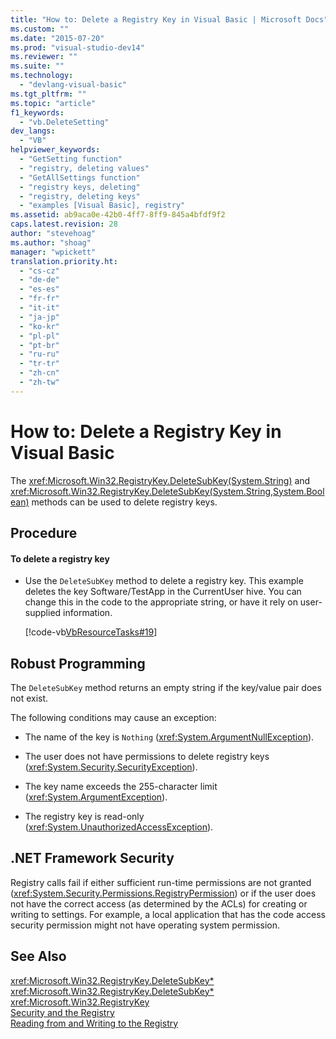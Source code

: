 ```yaml
---
title: "How to: Delete a Registry Key in Visual Basic | Microsoft Docs"
ms.custom: ""
ms.date: "2015-07-20"
ms.prod: "visual-studio-dev14"
ms.reviewer: ""
ms.suite: ""
ms.technology: 
  - "devlang-visual-basic"
ms.tgt_pltfrm: ""
ms.topic: "article"
f1_keywords: 
  - "vb.DeleteSetting"
dev_langs: 
  - "VB"
helpviewer_keywords: 
  - "GetSetting function"
  - "registry, deleting values"
  - "GetAllSettings function"
  - "registry keys, deleting"
  - "registry, deleting keys"
  - "examples [Visual Basic], registry"
ms.assetid: ab9aca0e-42b0-4ff7-8ff9-845a4bfdf9f2
caps.latest.revision: 28
author: "stevehoag"
ms.author: "shoag"
manager: "wpickett"
translation.priority.ht: 
  - "cs-cz"
  - "de-de"
  - "es-es"
  - "fr-fr"
  - "it-it"
  - "ja-jp"
  - "ko-kr"
  - "pl-pl"
  - "pt-br"
  - "ru-ru"
  - "tr-tr"
  - "zh-cn"
  - "zh-tw"
---
```

# How to: Delete a Registry Key in Visual Basic
The <xref:Microsoft.Win32.RegistryKey.DeleteSubKey(System.String)> and <xref:Microsoft.Win32.RegistryKey.DeleteSubKey(System.String,System.Boolean)> methods can be used to delete registry keys.  
  
## Procedure  
  
#### To delete a registry key  
  
-   Use the `DeleteSubKey` method to delete a registry key. This example deletes the key Software/TestApp in the CurrentUser hive. You can change this in the code to the appropriate string, or have it rely on user-supplied information.  
  
     [!code-vb[VbResourceTasks#19](../../../../visual-basic/developing-apps/programming/computer-resources/codesnippet/VisualBasic/how-to-delete-a-registry-key_1.vb)]  
  
## Robust Programming  
 The `DeleteSubKey` method returns an empty string if the key/value pair does not exist.  
  
 The following conditions may cause an exception:  
  
-   The name of the key is `Nothing` (<xref:System.ArgumentNullException>).  
  
-   The user does not have permissions to delete registry keys (<xref:System.Security.SecurityException>).  
  
-   The key name exceeds the 255-character limit (<xref:System.ArgumentException>).  
  
-   The registry key is read-only (<xref:System.UnauthorizedAccessException>).  
  
## .NET Framework Security  
 Registry calls fail if either sufficient run-time permissions are not granted (<xref:System.Security.Permissions.RegistryPermission>) or if the user does not have the correct access (as determined by the ACLs) for creating or writing to settings. For example, a local application that has the code access security permission might not have operating system permission.  
  
## See Also  
 <xref:Microsoft.Win32.RegistryKey.DeleteSubKey*>   
 <xref:Microsoft.Win32.RegistryKey.DeleteSubKey*>   
 <xref:Microsoft.Win32.RegistryKey>   
 [Security and the Registry](../../../../visual-basic/developing-apps/programming/computer-resources/security-and-the-registry.md)   
 [Reading from and Writing to the Registry](../../../../visual-basic/developing-apps/programming/computer-resources/reading-from-and-writing-to-the-registry.md)